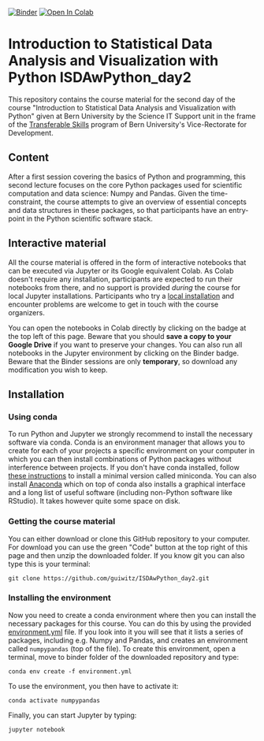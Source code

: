 [![Binder](https://mybinder.org/badge_logo.svg)](https://mybinder.org/v2/gh/guiwitz/ISDAwPython_day2/master?urlpath=lab)
[![Open In Colab](https://colab.research.google.com/assets/colab-badge.svg)](https://colab.research.google.com/github/guiwitz/ISDAwPython_day2/blob/master)

# Introduction to Statistical Data Analysis and Visualization with Python ISDAwPython_day2

This repository contains the course material for the second day of the course "Introduction to Statistical Data Analysis and Visualization with Python" given at Bern University by the Science IT Support unit in the frame of the [Transferable Skills](https://www.unibe.ch/forschung/nachwuchsfoerderung/ts/ts/ressource_veranstaltungen/fs21/python_fs21/python_fs21/index_ger.html#pane1014835) program of Bern University's Vice-Rectorate for Development.

## Content

After a first session covering the basics of Python and programming, this second lecture focuses on the core Python packages used for scientific computation and data science: Numpy and Pandas. Given the time-constraint, the course attempts to give an overview of essential concepts and data structures in these packages, so that participants have an entry-point in the Python scientific software stack.

## Interactive material

All the course material is offered in the form of interactive notebooks that can be executed via Jupyter or its Google equivalent Colab. As Colab doesn't require any installation, participants are expected to run their notebooks from there, and no support is provided *during* the course for local Jupyter installations. Participants who try a [local installation](#installation) and encounter problems are welcome to get in touch with the course organizers.

You can open the notebooks in Colab directly by clicking on the badge at the top left of this page. Beware that you should **save a copy to your Google Drive** if you want to preserve your changes. You can also run all notebooks in the Jupyter environment by clicking on the Binder badge. Beware that the Binder sessions are only **temporary**, so download any modification you wish to keep.

## Installation
### Using conda
To run Python and Jupyter we strongly recommend to install the necessary software via conda. Conda is an environment manager that allows you to create for each of your projects a specific environment on your computer in which you can then install combinations of Python packages without interference between projects. If you don't have conda installed, follow [these instructions](https://docs.conda.io/en/latest/miniconda.html) to install a minimal version called miniconda. You can also install [Anaconda](https://docs.anaconda.com/anaconda/install/) which on top of conda also installs a graphical interface and a long list of useful software (including non-Python software like RStudio). It takes however quite some space on disk.

### Getting the course material

You can either download or clone this GitHub repository to your computer. For download you can use the green "Code" button at the top right of this page and then unzip the downloaded folder. If you know git you can also type this is your terminal:

```
git clone https://github.com/guiwitz/ISDAwPython_day2.git
```

### Installing the environment

Now you need to create a conda environment where then you can install the necessary packages for this course. You can do this by using the provided [environment.yml](binder/environment.yml) file. If you look into it you will see that it lists a series of packages, including e.g. Numpy and Pandas, and creates an environment called ```numpypandas``` (top of the file). To create this environment, open a terminal, move to binder folder of the downloaded repository and type:

```
conda env create -f environment.yml
```

To use the environment, you then have to activate it:

```
conda activate numpypandas
```

Finally, you can start Jupyter by typing:

```
jupyter notebook
```

